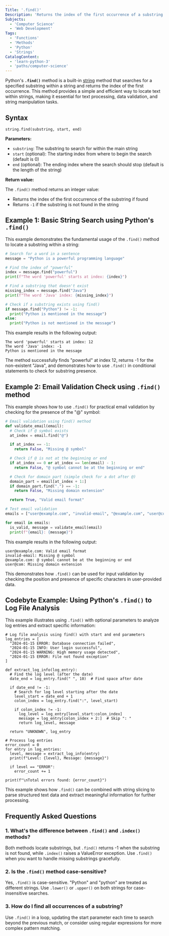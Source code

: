 ```yaml
---
Title: '.find()'
Description: 'Returns the index of the first occurrence of a substring within a string.'
Subjects:
  - 'Computer Science'
  - 'Web Development'
Tags:
  - 'Functions'
  - 'Methods'
  - 'Python'
  - 'Strings'
CatalogContent:
  - 'learn-python-3'
  - 'paths/computer-science'
---
```


Python's **`.find()`** method is a built-in [string](https://www.codecademy.com/resources/docs/python/strings) method that searches for a specified substring within a string and returns the index of the first occurrence. This method provides a simple and efficient way to locate text within strings, making it essential for text processing, data validation, and string manipulation tasks.

## Syntax

```pseudo
string.find(substring, start, end)
```

**Parameters:**

- `substring`: The substring to search for within the main string
- `start` (optional): The starting index from where to begin the search (default is 0)
- `end` (optional): The ending index where the search should stop (default is the length of the string)

**Return value:**

The `.find()` method returns an integer value:

- Returns the index of the first occurrence of the substring if found
- Returns `-1` if the substring is not found in the string

## Example 1: Basic String Search using Python's `.find()`

This example demonstrates the fundamental usage of the `.find()` method to locate a substring within a string:

```py
# Search for a word in a sentence
message = "Python is a powerful programming language"

# Find the index of "powerful"
index = message.find("powerful")
print(f"The word 'powerful' starts at index: {index}")

# Find a substring that doesn't exist
missing_index = message.find("Java")
print(f"The word 'Java' index: {missing_index}")

# Check if a substring exists using find()
if message.find("Python") != -1:
  print("Python is mentioned in the message")
else:
  print("Python is not mentioned in the message")
```

This example results in the following output:

```shell
The word 'powerful' starts at index: 12
The word 'Java' index: -1
Python is mentioned in the message
```

The method successfully finds "powerful" at index 12, returns -1 for the non-existent "Java", and demonstrates how to use `.find()` in conditional statements to check for substring presence.

## Example 2: Email Validation Check using `.find()` method

This example shows how to use `.find()` for practical email validation by checking for the presence of the "@" symbol:

```py
# Email validation using find() method
def validate_email(email):
  # Check if @ symbol exists
  at_index = email.find("@")

  if at_index == -1:
    return False, "Missing @ symbol"

  # Check if @ is not at the beginning or end
  if at_index == 0 or at_index == len(email) - 1:
    return False, "@ symbol cannot be at the beginning or end"

  # Check for domain part (simple check for a dot after @)
  domain_part = email[at_index + 1:]
  if domain_part.find(".") == -1:
    return False, "Missing domain extension"

  return True, "Valid email format"

# Test email validation
emails = ["user@example.com", "invalid-email", "@example.com", "user@com"]

for email in emails:
  is_valid, message = validate_email(email)
  print(f"{email}: {message}")
```

This example results in the following output:

```shell
user@example.com: Valid email format
invalid-email: Missing @ symbol
@example.com: @ symbol cannot be at the beginning or end
user@com: Missing domain extension
```

This demonstrates how `.find()` can be used for input validation by checking the position and presence of specific characters in user-provided data.

## Codebyte Example: Using Python's `.find()` to Log File Analysis

This example illustrates using `.find()` with optional parameters to analyze log entries and extract specific information:

```codebyte/python
# Log file analysis using find() with start and end parameters
log_entries = [
  "2024-01-15 ERROR: Database connection failed",
  "2024-01-15 INFO: User login successful",
  "2024-01-15 WARNING: High memory usage detected",
  "2024-01-15 ERROR: File not found exception"
]

def extract_log_info(log_entry):
  # Find the log level (after the date)
  date_end = log_entry.find(" ", 10)  # Find space after date

  if date_end != -1:
    # Search for log level starting after the date
    level_start = date_end + 1
    colon_index = log_entry.find(":", level_start)

    if colon_index != -1:
      log_level = log_entry[level_start:colon_index]
      message = log_entry[colon_index + 2:]  # Skip ": "
      return log_level, message

  return "UNKNOWN", log_entry

# Process log entries
error_count = 0
for entry in log_entries:
  level, message = extract_log_info(entry)
  print(f"Level: {level}, Message: {message}")

  if level == "ERROR":
    error_count += 1

print(f"\nTotal errors found: {error_count}")
```

This example shows how `.find()` can be combined with string slicing to parse structured text data and extract meaningful information for further processing.

## Frequently Asked Questions

### 1. What's the difference between `.find()` and `.index()` methods?

Both methods locate substrings, but `.find()` returns -1 when the substring is not found, while `.index()` raises a ValueError exception. Use `.find()` when you want to handle missing substrings gracefully.

### 2. Is the `.find()` method case-sensitive?

Yes, `.find()` is case-sensitive. "Python" and "python" are treated as different strings. Use `.lower()` or `.upper()` on both strings for case-insensitive searches.

### 3. How do I find all occurrences of a substring?

Use `.find()` in a loop, updating the start parameter each time to search beyond the previous match, or consider using regular expressions for more complex pattern matching.
